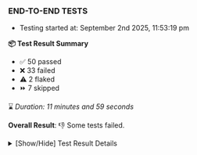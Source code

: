 ### END-TO-END TESTS

- Testing started at: September 2nd 2025, 11:53:19 pm

**📦 Test Result Summary**

- ✅ 50 passed
- ❌ 33 failed
- ⚠️ 2 flaked
- ⏩ 7 skipped

⌛ _Duration: 11 minutes and 59 seconds_

**Overall Result**: 👎 Some tests failed.



<details>
    <summary>[Show/Hide] Test Result Details</summary>
    <div markdown="1">

| Test | Browser | Test Case | Tags | Result |
| :---: | :---: | :--- | :---: | :---: |
| 1 | chromium-meshery-provider | Transition to disconnected state and then back to connected state |  | ⚠️ |
| 2 | chromium-meshery-provider | deploys a published design to a connected cluster |  | ❌ |
| 3 | chromium-local-provider | Verify Performance Analysis Details |  | ❌ |
| 4 | chromium-local-provider | Verify Kanvas Details |  | ❌ |
| 5 | chromium-local-provider | Verify Meshery Docker Extension Details |  | ❌ |
| 6 | chromium-local-provider | Verify Meshery Design Embed Details |  | ❌ |
| 7 | chromium-local-provider | Verify Meshery Catalog Section Details |  | ❌ |
| 8 | chromium-local-provider | Verify Meshery Adapter for Istio Section |  | ❌ |
| 9 | chromium-local-provider | Test if Left Navigation Panel is displayed |  | ❌ |
| 10 | chromium-local-provider | Test if Notification button is displayed |  | ❌ |
| 11 | chromium-local-provider | Test if Profile button is displayed |  | ❌ |
| 12 | chromium-local-provider | Logout from current user session |  | ❌ |
| 13 | chromium-local-provider | Create a Model |  | ❌ |
| 14 | chromium-local-provider | Search a Model and Export it |  | ➖ |
| 15 | chromium-local-provider | Import a Model via File Import |  | ➖ |
| 16 | chromium-local-provider | Import a Model via Url Import |  | ➖ |
| 17 | chromium-local-provider | Import a Model via CSV Import |  | ➖ |
| 18 | chromium-local-provider | Common UI elements |  | ❌ |
| 19 | chromium-local-provider | should edit design in Design Configurator |  | ❌ |
| 20 | chromium-local-provider | Verify that UI components are displayed |  | ⚠️ |
| 21 | chromium-local-provider | Transition to disconnected state and then back to connected state |  | ❌ |
| 22 | chromium-local-provider | Transition to ignored state and then back to connected state |  | ➖ |
| 23 | chromium-local-provider | Transition to not found state and then back to connected state |  | ➖ |
| 24 | chromium-local-provider | Delete Kubernetes cluster connections |  | ➖ |
| 25 | chromium-local-provider | Add performance profile with load generator fortio |  | ❌ |
| 26 | chromium-local-provider | Aggregation Charts are displayed |  | ❌ |
| 27 | chromium-local-provider | View detailed result of a performance profile (Graph Visualiser) with load generator fortio |  | ❌ |
| 28 | chromium-local-provider | Toggle &quot;Send Anonymous Usage Statistics&quot; |  | ❌ |
| 29 | chromium-local-provider | Edit the configuration of a performance profile with load generator fortio and service mesh None |  | ❌ |
| 30 | chromium-local-provider | Toggle &quot;Send Anonymous Performance Results&quot; |  | ❌ |
| 31 | chromium-local-provider | Compare test of a performance profile with load generator fortio |  | ❌ |
| 32 | chromium-local-provider | renders design page UI |  | ❌ |
| 33 | chromium-local-provider | Delete a performance profile with load generator fortio |  | ❌ |
| 34 | chromium-local-provider | displays published design card correctly |  | ❌ |
| 35 | chromium-local-provider | displays public design card correctly |  | ❌ |
| 36 | chromium-local-provider | imports design via File |  | ❌ |
| 37 | chromium-local-provider | imports design via URL |  | ❌ |
| 38 | chromium-local-provider | deletes a published design from the list |  | ❌ |
| 39 | chromium-local-provider | deploys a published design to a connected cluster |  | ❌ |
| 40 | chromium-local-provider | All settings tabs |  | ❌ |
| 41 | chromium-local-provider | Action buttons on adapters tab |  | ❌ |
| 42 | chromium-local-provider | Grafana elements on metrics tab |  | ❌ |

</div>
</details>


<!-- To see the full report, please visit our CI/CD pipeline with reporter. -->